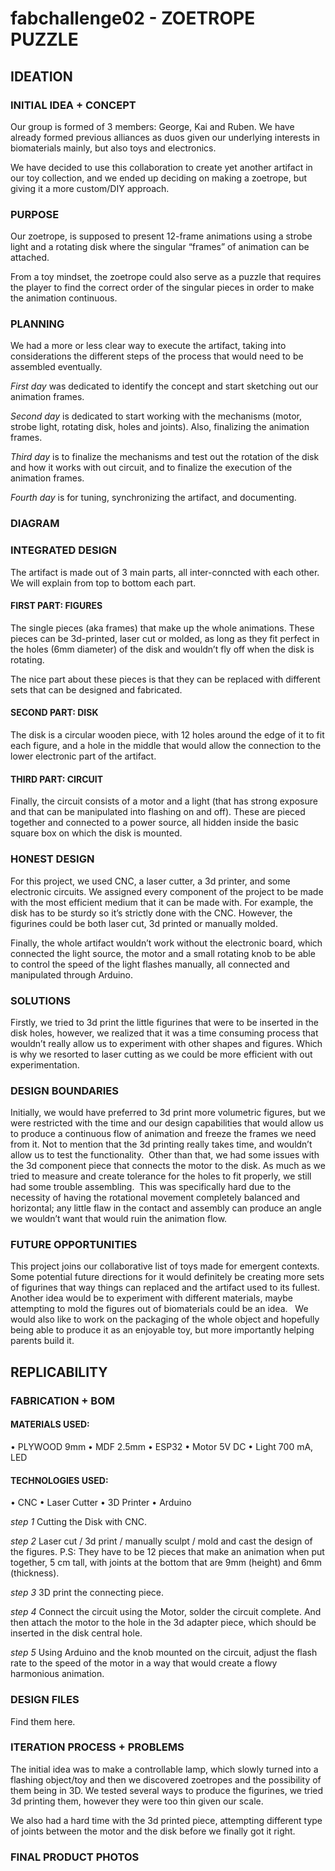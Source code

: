 # fabchallenge02 - ZOETROPE PUZZLE

## IDEATION

### INITIAL IDEA + CONCEPT

Our group is formed of 3 members: George, Kai and Ruben. We have already formed previous alliances as duos given our underlying interests in biomaterials mainly, but also toys and electronics.

We have decided to use this collaboration to create yet another artifact in our toy collection, and we ended up deciding on making a zoetrope, but giving it a more custom/DIY approach.

### PURPOSE

Our zoetrope, is supposed to present 12-frame animations using a strobe light and a rotating disk where the singular “frames” of animation can be attached.

From a toy mindset, the zoetrope could also serve as a puzzle that requires the player to find the correct order of the singular pieces in order to make the animation continuous.

### PLANNING

We had a more or less clear way to execute the artifact, taking into considerations the different steps of the process that would need to be assembled eventually.

*First day* was dedicated to identify the concept and start sketching out our animation frames.

*Second day* is dedicated to start working with the mechanisms (motor, strobe light, rotating disk, holes and joints). Also, finalizing the animation frames.

*Third day* is to finalize the mechanisms and test out the rotation of the disk and how it works with out circuit, and to finalize the execution of the animation frames.

*Fourth day* is for tuning, synchronizing the artifact, and documenting. 

### DIAGRAM


### INTEGRATED DESIGN

The artifact is made out of 3 main parts, all inter-conncted with each other. We will explain from top to bottom each part.

#### FIRST PART: FIGURES

The single pieces (aka frames) that make up the whole animations. These pieces can be 3d-printed, laser cut or molded, as long as they fit perfect in the holes (6mm diameter) of the disk and wouldn’t fly off when the disk is rotating. 

The nice part about these pieces is that they can be replaced with different sets that can be designed and fabricated.

#### SECOND PART: DISK 

The disk is a circular wooden piece, with 12 holes around the edge of it to fit each figure, and a hole in the middle that would allow the connection to the lower electronic part of the artifact.

#### THIRD PART: CIRCUIT

Finally, the circuit consists of a motor and a light (that has strong exposure and that can be manipulated into flashing on and off). These are pieced together and connected to a power source, all hidden inside the basic square box on which the disk is mounted.

### HONEST DESIGN 

For this project, we used CNC, a laser cutter, a 3d printer, and some electronic circuits. We assigned every component of the project to be made with the most efficient medium that it can be made with. For example, the disk has to be sturdy so it’s strictly done with the CNC. However, the figurines could be both laser cut, 3d printed or manually molded. 

Finally, the whole artifact wouldn’t work without the electronic board, which connected the light source, the motor and a small rotating knob to be able to control the speed of the light flashes manually, all connected and manipulated through Arduino.

### SOLUTIONS

Firstly, we tried to 3d print the little figurines that were to be inserted in the disk holes, however, we realized that it was a time consuming process that wouldn’t really allow us to experiment with other shapes and figures. Which is why we resorted to laser cutting as we could be more efficient with out experimentation.

### DESIGN BOUNDARIES

Initially, we would have preferred to 3d print more volumetric figures, but we were restricted with the time and our design capabilities that would allow us to produce a continuous flow of animation and freeze the frames we need from it. Not to mention that the 3d printing really takes time, and wouldn’t allow us to test the functionality.  Other than that, we had some issues with the 3d component piece that connects the motor to the disk. As much as we tried to measure and create tolerance for the holes to fit properly, we still had some trouble assembling.  This was specifically hard due to the necessity of having the rotational movement completely balanced and horizontal; any little flaw in the contact and assembly can produce an angle we wouldn’t want that would ruin the animation flow. 

### FUTURE OPPORTUNITIES

This project joins our collaborative list of toys made for emergent contexts. Some potential future directions for it would definitely be creating more sets of figurines that way things can replaced and the artifact used to its fullest.  Another idea would be to experiment with different materials, maybe attempting to mold the figures out of biomaterials could be an idea.   We would also like to work on the packaging of the whole object and hopefully being able to produce it as an enjoyable toy, but more importantly helping parents build it.

## REPLICABILITY

### FABRICATION + BOM

#### MATERIALS USED:

• PLYWOOD 9mm
• MDF 2.5mm
• ESP32
• Motor 5V DC
• Light 700 mA, LED

#### TECHNOLOGIES USED:

• CNC
• Laser Cutter
• 3D Printer
• Arduino

*step 1*
Cutting the Disk with CNC.

*step 2*
Laser cut / 3d print / manually sculpt / mold and cast the design of the figures. 
P.S: They have to be 12 pieces that make an animation when put together, 5 cm tall, with joints at the bottom that are 9mm (height) and 6mm (thickness).

*step 3*
3D print the connecting piece.

*step 4*
Connect the circuit using the Motor, solder the circuit complete. And then attach the motor to the hole in the 3d adapter piece, which should be inserted in the disk central hole.

*step 5*
Using Arduino and the knob mounted on the circuit, adjust the flash rate to the speed of the motor in a way that would create a flowy harmonious animation.

### DESIGN FILES

Find them here.

### ITERATION PROCESS + PROBLEMS

The initial idea was to make a controllable lamp, which slowly turned into a flashing object/toy and then we discovered zoetropes and the possibility of them being in 3D. We tested several ways to produce the figurines, we tried 3d printing them, however they were too thin given our scale.

We also had a hard time with the 3d printed piece, attempting different type of joints between the motor and the disk before we finally got it right. 

### FINAL PRODUCT PHOTOS
